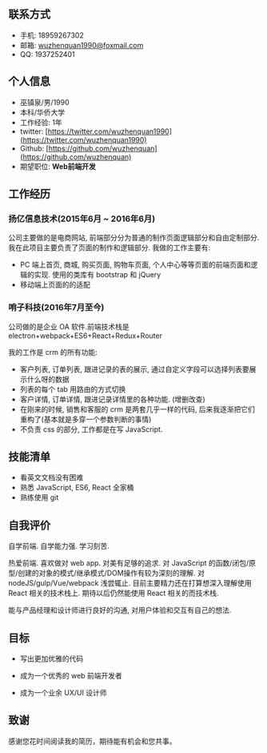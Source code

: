 ## 联系方式

- 手机: 18959267302
- 邮箱: [wuzhenquan1990@foxmail.com](mailto://wuzhenquan1990@foxmail.com)
- QQ: 1937252401

## 个人信息

- 巫镇泉/男/1990
- 本科/华侨大学
- 工作经验: 1年
- twitter: [https://twitter.com/wuzhenquan1990](https://twitter.com/wuzhenquan1990)
- Github: [https://github.com/wuzhenquan](https://github.com/wuzhenquan)
- 期望职位:  **Web前端开发** 

## 工作经历

### 扬亿信息技术(2015年6月 ~ 2016年6月)

公司主要做的是电商网站, 前端部分分为普通的制作页面逻辑部分和自由定制部分.我在此项目主要负责了页面的制作和逻辑部分. 我做的工作主要有:

- PC 端上首页, 商城, 购买页面, 购物车页面, 个人中心等等页面的前端页面和逻辑的实现. 使用的类库有 bootstrap 和 jQuery
- 移动端上页面的的适配

### 哨子科技(2016年7月至今)

公司做的是企业 OA 软件.前端技术栈是 electron+webpack+ES6+React+Redux+Router

我的工作是 crm 的所有功能:

- 客户列表, 订单列表, 跟进记录的表的展示, 通过自定义字段可以选择列表要展示什么呀的数据
- 列表的每个 tab 用路由的方式切换
- 客户详情, 订单详情, 跟进记录详情里的各种功能. (增删改查)
- 在刚来的时候, 销售和客服的 crm 是两套几乎一样的代码, 后来我逐渐把它们重构了(基本就是多穿一个参数判断的事情)
- 不负责 css 的部分, 工作都是在写 JavaScript. 

## 技能清单

- 看英文文档没有困难
- 熟悉 JavaScript, ES6, React 全家桶
- 熟练使用 git

## 自我评价

自学前端. 自学能力强. 学习刻苦. 

热爱前端. 喜欢做对 web app. 对美有足够的追求. 对 JavaScript 的函数/闭包/原型/创建的对象的模式/继承模式/DOM操作有较为深刻的理解. 对nodeJS/gulp/Vue/webpack 浅尝辄止. 目前主要精力还在打算想深入理解使用 React 相关的技术栈上. 期待以后仍然能使用 React 相关的而技术栈. 

能与产品经理和设计师进行良好的沟通, 对用户体验和交互有自己的想法. 

## 目标

- 写出更加优雅的代码
- 成为一个优秀的 web 前端开发者


- 成为一个业余 UX/UI 设计师

## 致谢

感谢您花时间阅读我的简历，期待能有机会和您共事。